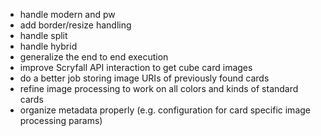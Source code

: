 - handle modern and pw
- add border/resize handling
- handle split
- handle hybrid
- generalize the end to end execution
- improve Scryfall API interaction to get cube card images
- do a better job storing image URIs of previously found cards
- refine image processing to work on all colors and kinds of standard cards
- organize metadata properly (e.g. configuration for card specific image processing params)

